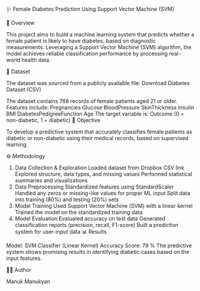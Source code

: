 🩺 Female Diabetes Prediction Using Support Vector Machine (SVM)

📌 Overview

This project aims to build a machine learning system that predicts whether a female patient is likely to have diabetes, based on diagnostic measurements. Leveraging a Support Vector Machine (SVM) algorithm, the model achieves reliable classification performance by processing real-world health data.

📂 Dataset

The dataset was sourced from a publicly available file:
Download Diabetes Dataset (CSV)

The dataset contains 768 records of female patients aged 21 or older.
Features include:
Pregnancies
Glucose
BloodPressure
SkinThickness
Insulin
BMI
DiabetesPedigreeFunction
Age
The target variable is: Outcome (0 = non-diabetic, 1 = diabetic)
🧠 Objective

To develop a predictive system that accurately classifies female patients as diabetic or non-diabetic using their medical records, based on supervised learning.

⚙️ Methodology

1. Data Collection & Exploration
Loaded dataset from Dropbox CSV link
Explored structure, data types, and missing values
Performed statistical summaries and visualizations
2. Data Preprocessing
Standardized features using StandardScaler
Handled any zeros or missing-like values for proper ML input
Split data into training (80%) and testing (20%) sets
3. Model Training
Used Support Vector Machine (SVM) with a linear kernel
Trained the model on the standardized training data
4. Model Evaluation
Evaluated accuracy on test data
Generated classification reports (precision, recall, F1-score)
Built a prediction system for user-input data
📊 Results

Model: SVM Classifier (Linear Kernel)
Accuracy Score: 79 %
The predictive system shows promising results in identifying diabetic cases based on the input features.

👨‍💻 Author

Manuk Manukyan
